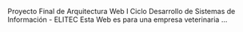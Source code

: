 Proyecto Final de Arquitectura Web
I Ciclo Desarrollo de Sistemas de Información - ELITEC
Esta Web es para una empresa veterinaria ...
